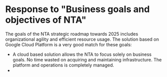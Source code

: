 # Response to "Business goals and objectives of NTA"
The goals of the NTA strategic roadmap towards 2025 includes organizational agility and efficient resource usage. The solution based on Google Cloud Platform is a very good match for these goals:
* A cloud based solution allows the NTA to focus solely on business goals. No time wasted on acquiring and maintaining infrastructure. The platform and operations is completely managed.
* 